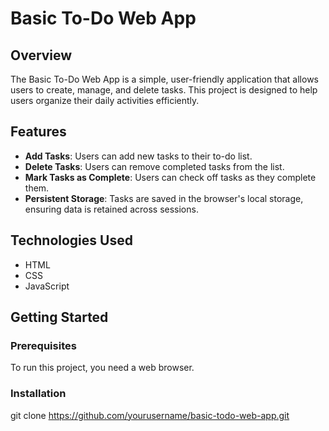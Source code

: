 # Basic To-Do Web App

## Overview
The Basic To-Do Web App is a simple, user-friendly application that allows users to create, manage, and delete tasks. This project is designed to help users organize their daily activities efficiently.

## Features
- **Add Tasks**: Users can add new tasks to their to-do list.
- **Delete Tasks**: Users can remove completed tasks from the list.
- **Mark Tasks as Complete**: Users can check off tasks as they complete them.
- **Persistent Storage**: Tasks are saved in the browser's local storage, ensuring data is retained across sessions.

## Technologies Used
- HTML
- CSS
- JavaScript

## Getting Started

### Prerequisites
To run this project, you need a web browser.

### Installation

   git clone https://github.com/yourusername/basic-todo-web-app.git
